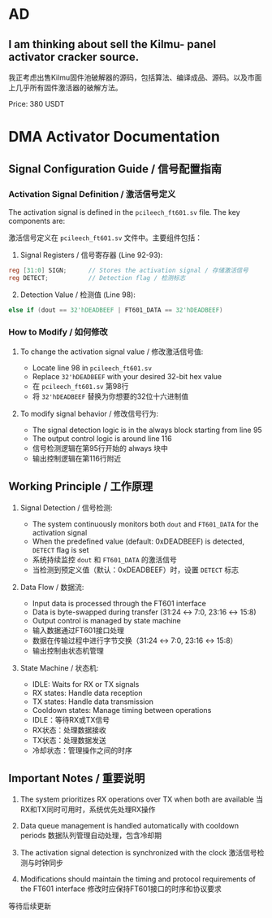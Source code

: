 # AD

## I am thinking about sell the Kilmu- panel activator cracker source.

我正考虑出售Kilmu固件池破解器的源码，包括算法、编译成品、源码。以及市面上几乎所有固件激活器的破解方法。

Price: 380 USDT


# DMA Activator Documentation

## Signal Configuration Guide / 信号配置指南

### Activation Signal Definition / 激活信号定义
The activation signal is defined in the `pcileech_ft601.sv` file. The key components are:

激活信号定义在 `pcileech_ft601.sv` 文件中。主要组件包括：

1. Signal Registers / 信号寄存器 (Line 92-93):
```verilog
reg [31:0] SIGN;      // Stores the activation signal / 存储激活信号
reg DETECT;           // Detection flag / 检测标志
```

2. Detection Value / 检测值 (Line 98):
```verilog
else if (dout == 32'hDEADBEEF | FT601_DATA == 32'hDEADBEEF)
```

### How to Modify / 如何修改

1. To change the activation signal value / 修改激活信号值:
   - Locate line 98 in `pcileech_ft601.sv`
   - Replace `32'hDEADBEEF` with your desired 32-bit hex value
   - 在 `pcileech_ft601.sv` 第98行
   - 将 `32'hDEADBEEF` 替换为你想要的32位十六进制值

2. To modify signal behavior / 修改信号行为:
   - The signal detection logic is in the always block starting from line 95
   - The output control logic is around line 116
   - 信号检测逻辑在第95行开始的 always 块中
   - 输出控制逻辑在第116行附近

## Working Principle / 工作原理

1. Signal Detection / 信号检测:
   - The system continuously monitors both `dout` and `FT601_DATA` for the activation signal
   - When the predefined value (default: 0xDEADBEEF) is detected, `DETECT` flag is set
   - 系统持续监控 `dout` 和 `FT601_DATA` 的激活信号
   - 当检测到预定义值（默认：0xDEADBEEF）时，设置 `DETECT` 标志

2. Data Flow / 数据流:
   - Input data is processed through the FT601 interface
   - Data is byte-swapped during transfer (31:24 ↔ 7:0, 23:16 ↔ 15:8)
   - Output control is managed by state machine
   - 输入数据通过FT601接口处理
   - 数据在传输过程中进行字节交换（31:24 ↔ 7:0, 23:16 ↔ 15:8）
   - 输出控制由状态机管理

3. State Machine / 状态机:
   - IDLE: Waits for RX or TX signals
   - RX states: Handle data reception
   - TX states: Handle data transmission
   - Cooldown states: Manage timing between operations
   - IDLE：等待RX或TX信号
   - RX状态：处理数据接收
   - TX状态：处理数据发送
   - 冷却状态：管理操作之间的时序

## Important Notes / 重要说明

1. The system prioritizes RX operations over TX when both are available
   当RX和TX同时可用时，系统优先处理RX操作

2. Data queue management is handled automatically with cooldown periods
   数据队列管理自动处理，包含冷却期

3. The activation signal detection is synchronized with the clock
   激活信号检测与时钟同步

4. Modifications should maintain the timing and protocol requirements of the FT601 interface
   修改时应保持FT601接口的时序和协议要求







等待后续更新
